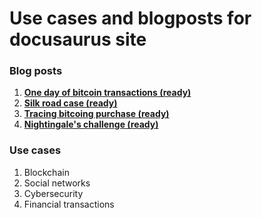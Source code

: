 # Use cases and blogposts for docusaurus site

### Blog posts

1. [**One day of bitcoin transactions (ready)**](blog.one_day_transaction_case.md)
2. [**Silk road case (ready)**](blog.silk_road.md)
3. [**Tracing bitcoing purchase (ready)**](blog.hydra.md)
4. [**Nightingale's challenge (ready)**]()

### Use cases

1. Blockchain
2. Social networks
3. Cybersecurity
4. Financial transactions
